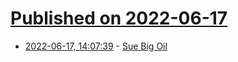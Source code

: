 # [Published on 2022-06-17](index.md)

* [2022-06-17, 14:07:39](https://news.ycombinator.com/item?id=31778390) - [Sue Big Oil](https://suebigoil.ca/#newmode-embed-4723-49074)
